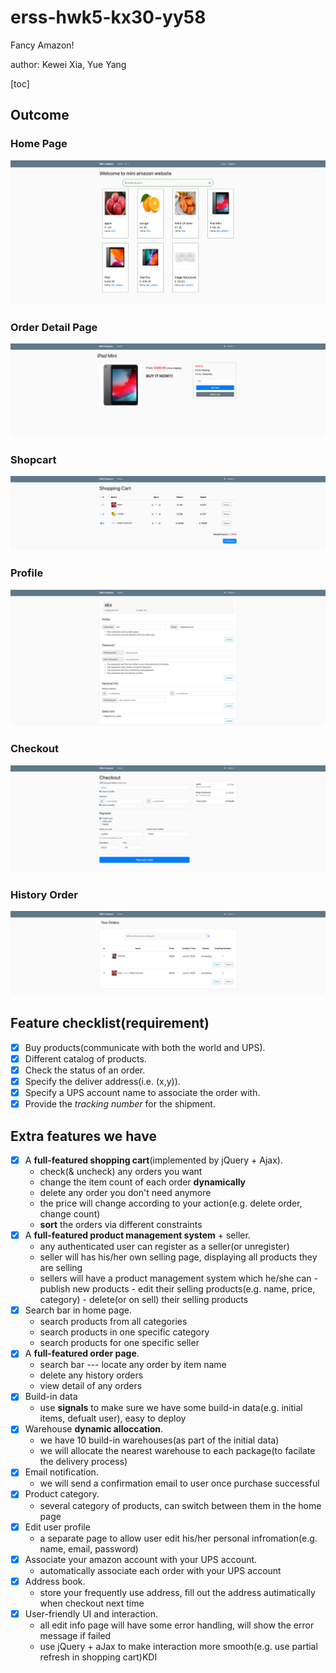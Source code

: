 # erss-hwk5-kx30-yy58

Fancy Amazon!

author: Kewei Xia, Yue Yang

[toc]

## Outcome

### Home Page

![fa](./img/home.png?lastModify=1592769085)

### Order Detail Page

![img](./img/detail.png?lastModify=1592769085)

### Shopcart

![img](./img/shopcart.png?lastModify=1592769085)

### Profile

![img](./img/profile.png?lastModify=1592769085)

### Checkout

![img](./img/checkout.png?lastModify=1592769085)

### History Order

![img](./img/order.png?lastModify=1592769085)

## Feature checklist(requirement)

- [x] Buy products(communicate with both the world and UPS).
- [x] Different catalog of products.
- [x] Check the status of an order.
- [x] Specify the deliver address(i.e. (x,y)).
- [x] Specify a UPS account name to associate the order with.
- [x] Provide the *tracking number* for the shipment.

## Extra features we have

- [x] A **full-featured shopping cart**(implemented by jQuery + Ajax).
    - check(& uncheck) any orders you want
    - change the item count of each order **dynamically**
    - delete any order you don't need anymore
    - the price will change according to your action(e.g. delete order, change count)
    - **sort** the orders via different constraints
- [x] A **full-featured product management system** + seller.
    - any authenticated user can register as a seller(or unregister)
    - seller will has his/her own selling page, displaying all products they are selling
    - sellers will have a product management system which he/she can 
            - publish new products
            - edit their selling products(e.g. name, price, category)
            - delete(or on sell) their selling products
- [x] Search bar in home page.
    - search products from all categories
    - search products in one specific category
    - search products for one specific seller
- [x] A **full-featured order page**.
    - search bar --- locate any order by item name
    - delete any history orders
    - view detail of any orders
- [x] Build-in data
    - use **signals** to make sure we have some build-in data(e.g. initial items, defualt user), easy to deploy
- [x] Warehouse **dynamic alloccation**.
    - we have 10 build-in warehouses(as part of the initial data)
    - we will allocate the nearest warehouse to each package(to facilate the delivery process)
- [x] Email notification.
    - we will send a confirmation email to user once purchase successful
- [x] Product category.
    - several category of products, can switch between them in the home page
- [x] Edit user profile
    - a separate page to allow user edit his/her personal infromation(e.g. name, email, password)
- [x] Associate your amazon account with your UPS account.
    - automatically associate each order with your UPS account
- [x] Address book.
    - store your frequently use address, fill out the address autimatically when checkout next time
- [x] User-friendly UI and interaction.
    - all edit info page will have some error handling, will show the error message if failed
    - use jQuery + aJax to make interaction more smooth(e.g. use partial refresh in shopping cart)KDI

